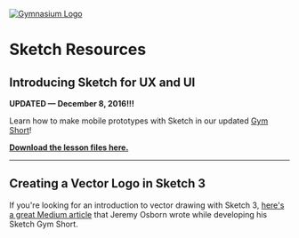 [![Gymnasium Logo](https://cdn.rawgit.com/gymnasium/gymnasium.github.io/master/assets/GYM-logo.svg)](http://thegymnasium.com)

# Sketch Resources

## Introducing Sketch for UX and UI

**UPDATED — December 8, 2016!!!**

Learn how to make mobile prototypes with Sketch in our updated [Gym Short](https://thegymnasium.com/courses/GYM/005/0/about)!

[**Download the lesson files here.**](http://gymnasium.github.io/GYM-005/Lesson_Files/SKH_All_Assets.zip)

---

## Creating a Vector Logo in Sketch 3

If you're looking for an introduction to vector drawing with Sketch 3, [here's a great Medium article](https://medium.com/digital-design/creating-a-vector-logo-in-sketch-3-6d67e72a1449) that Jeremy Osborn wrote while developing his Sketch Gym Short.
